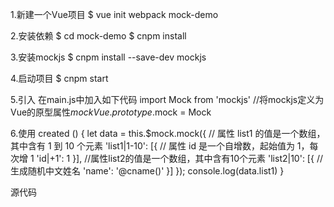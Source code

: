 1.新建一个Vue项目
$ vue init webpack mock-demo


2.安装依赖
$ cd mock-demo
$ cnpm install


3.安装mockjs
$ cnpm install --save-dev mockjs


4.启动项目
$ cnpm start


5.引入
在main.js中加入如下代码	
import Mock from 'mockjs'
//将mockjs定义为Vue的原型属性$mock
Vue.prototype.$mock = Mock


6.使用
created () {
  let data = this.$mock.mock({
  // 属性 list1 的值是一个数组，其中含有 1 到 10 个元素
  'list1|1-10': [{
    // 属性 id 是一个自增数，起始值为 1，每次增 1
    'id|+1': 1
  }],
  //属性list2的值是一个数组，其中含有10个元素
  'list2|10': [{
    //生成随机中文姓名
    'name': '@cname()'
  }]
  });
  console.log(data.list1)
}


源代码

